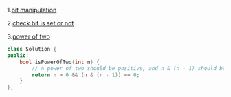 1.[bit manipulation](https://www.geeksforgeeks.org/problems/bit-manipulation-1666686020/1?utm_source=youtube&utm_medium=collab_striver_ytdescription&utm_campaign=bit-manipulation)

2.[check bit is set or not](https://www.geeksforgeeks.org/problems/check-whether-k-th-bit-is-set-or-not-1587115620/1)

3.[power of two](https://leetcode.com/problems/power-of-two/)

```cpp
class Solution {
public:
    bool isPowerOfTwo(int n) {
        // A power of two should be positive, and n & (n - 1) should be zero.
        return n > 0 && (n & (n - 1)) == 0;
    }
};
